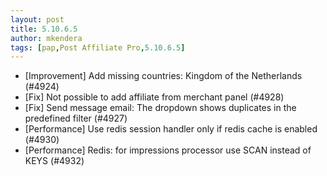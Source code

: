 ```yaml
---
layout: post
title: 5.10.6.5
author: mkendera
tags: [pap,Post Affiliate Pro,5.10.6.5]
---
```


- [Improvement] Add missing countries: Kingdom of the Netherlands (#4924)
- [Fix] Not possible to add affiliate from merchant panel (#4928)
- [Fix] Send message email: The dropdown shows duplicates in the predefined filter (#4927)
- [Performance] Use redis session handler only if redis cache is enabled (#4930)
- [Performance] Redis: for impressions processor use SCAN instead of KEYS (#4932)
